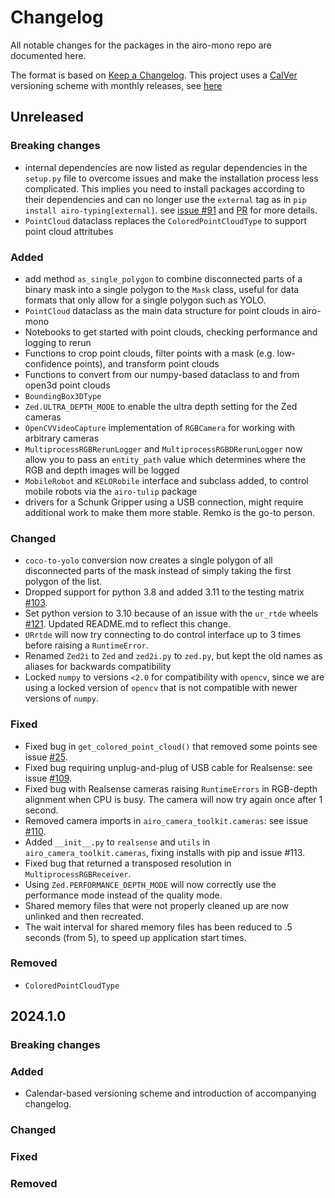 # Changelog

All notable changes for the packages in the airo-mono repo are documented here.

The format is based on [Keep a Changelog](https://keepachangelog.com/en/1.0.0/).
This project uses a [CalVer](https://calver.org/) versioning scheme with monthly releases, see [here](versioning.md)

## Unreleased

### Breaking changes
 - internal dependencies are now listed as regular dependencies in the `setup.py` file to overcome issues and make the installation process less complicated. This implies you need to install packages according to their dependencies and can no longer use the `external` tag as in `pip install airo-typing[external]`.
 see [issue #91](https://github.com/airo-ugent/airo-mono/issues/91) and
 [PR](https://github.com/airo-ugent/airo-mono/pull/108) for more details.
 - `PointCloud` dataclass replaces the `ColoredPointCloudType` to support point cloud attritubes

### Added
- add method `as_single_polygon` to combine disconnected parts of a binary mask into a single polygon to the `Mask` class, useful for data formats that only allow for a single polygon such as YOLO.
- `PointCloud` dataclass as the main data structure for point clouds in airo-mono
- Notebooks to get started with point clouds, checking performance and logging to rerun
- Functions to crop point clouds, filter points with a mask (e.g. low-confidence points), and transform point clouds
- Functions to convert from our numpy-based dataclass to and from open3d point clouds
- `BoundingBox3DType`
- `Zed.ULTRA_DEPTH_MODE` to enable the ultra depth setting for the Zed cameras
- `OpenCVVideoCapture` implementation of `RGBCamera` for working with arbitrary cameras
- `MultiprocessRGBRerunLogger` and `MultiprocessRGBDRerunLogger` now allow you to pass an `entity_path` value which determines where the RGB and depth images will be logged
- `MobileRobot` and `KELORobile` interface and subclass added, to control mobile robots via the `airo-tulip` package
- drivers for a Schunk Gripper using a USB connection, might require additional work to make them more stable. Remko is the go-to person.

### Changed
- `coco-to-yolo` conversion now creates a single polygon of all disconnected parts of the mask instead of simply taking the first polygon of the list.
- Dropped support for python 3.8 and added 3.11 to the testing matrix [#103](https://github.com/airo-ugent/airo-mono/issues/103).
- Set python version to 3.10 because of an issue with the `ur_rtde` wheels [#121](https://github.com/airo-ugent/airo-mono/issues/121). Updated README.md to reflect this change.
- `URrtde` will now try connecting to do control interface up to 3 times before raising a `RuntimeError`.
- Renamed `Zed2i` to `Zed` and `zed2i.py` to `zed.py`, but kept the old names as aliases for backwards compatibility
- Locked `numpy` to versions `<2.0` for compatibility with `opencv`, since we are using a locked version of `opencv` that is not compatible with newer versions of `numpy`.

### Fixed
- Fixed bug in `get_colored_point_cloud()` that removed some points see issue [#25](https://github.com/airo-ugent/airo-mono/issues/25).
- Fixed bug requiring unplug-and-plug of USB cable for Realsense: see issue [#109](https://github.com/airo-ugent/airo-mono/issues/109).
- Fixed bug with Realsense cameras raising `RuntimeErrors` in RGB-depth alignment when CPU is busy. The camera will now try again once after 1 second.
- Removed camera imports in `airo_camera_toolkit.cameras`: see issue [#110](https://github.com/airo-ugent/airo-mono/issues/).
- Added `__init__.py` to `realsense` and `utils` in `airo_camera_toolkit.cameras`, fixing installs with pip and issue #113.
- Fixed bug that returned a transposed resolution in `MultiprocessRGBReceiver`.
- Using `Zed.PERFORMANCE_DEPTH_MODE` will now correctly use the performance mode instead of the quality mode.
- Shared memory files that were not properly cleaned up are now unlinked and then recreated.
- The wait interval for shared memory files has been reduced to .5 seconds (from 5), to speed up application start times.

### Removed
- `ColoredPointCloudType`

## 2024.1.0

### Breaking changes

### Added
- Calendar-based versioning scheme and introduction of accompanying changelog.

### Changed

### Fixed

### Removed

